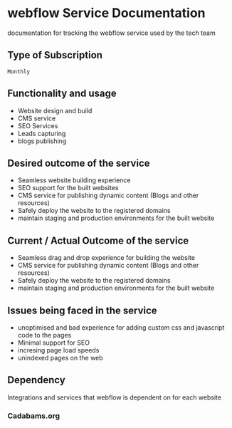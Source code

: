 # webflow Service Documentation
documentation for tracking the webflow service used by the tech team

## Type of Subscription
`Monthly`

## Functionality and usage
- Website design and build
- CMS service
- SEO Services
- Leads capturing
- blogs publishing

## Desired outcome of the service
- Seamless website building experience
- SEO support for the built websites
- CMS service for publishing dynamic content (Blogs and other resources)
- Safely deploy the website to the registered domains
- maintain staging and production environments for the built website

## Current / Actual Outcome of the service
- Seamless drag and drop experience for building the website
- CMS service for publishing dynamic content (Blogs and other resources)
- Safely deploy the website to the registered domains
- maintain staging and production environments for the built website

## Issues being faced in the service
- unoptimised and bad experience for adding custom css and javascript code to the pages
- Minimal support for SEO
- incresing page load speeds
- unindexed pages on the web

## Dependency
Integrations and services that webflow is dependent on for each website

### Cadabams.org
